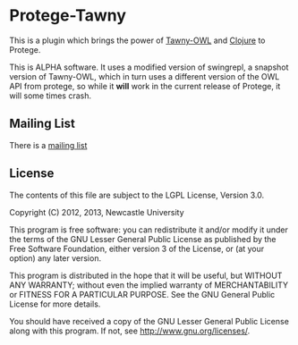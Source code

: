 Protege-Tawny
=============

This is a plugin which brings the power of
[Tawny-OWL](https://github.com/phillord/tawny-owl) and
[Clojure](http://www.clojure.org) to Protege.

This is ALPHA software. It uses a modified version of swingrepl, a snapshot
version of Tawny-OWL, which in turn uses a different version of the OWL API
from protege, so while it **will** work in the current release of Protege, it
will some times crash.

## Mailing List

There is a [mailing list](mailto:tawny-owl@googlegroups.com)

## License

The contents of this file are subject to the LGPL License, Version 3.0.

Copyright (C) 2012, 2013, Newcastle University

This program is free software: you can redistribute it and/or modify it under
the terms of the GNU Lesser General Public License as published by the Free
Software Foundation, either version 3 of the License, or (at your option) any
later version.

This program is distributed in the hope that it will be useful, but WITHOUT
ANY WARRANTY; without even the implied warranty of MERCHANTABILITY or FITNESS
FOR A PARTICULAR PURPOSE. See the GNU General Public License for more details.

You should have received a copy of the GNU Lesser General Public License along
with this program. If not, see http://www.gnu.org/licenses/.
